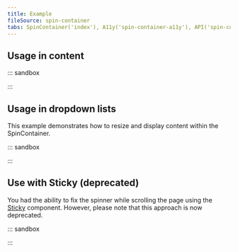 ```yaml
---
title: Example
fileSource: spin-container
tabs: SpinContainer('index'), A11y('spin-container-a11y'), API('spin-container-api'), Example('spin-container-code'), Changelog('spin-container-changelog')
---
```


## Usage in content

::: sandbox

<script lang="tsx">
import React from 'react';
import { Text } from '@semcore/ui/typography';
import SpinContainer from '@semcore/ui/spin-container';

class Demo extends React.PureComponent {
  constructor(props) {
    super(props);
    this.state = { loading: true };
  }
  componentDidMount() {
    this.timerFetch = setInterval(this.fetchData, 3000);
  }

  componentWillUnmount() {
    clearInterval(this.timerFetch);
    clearInterval(this.timer);
  }

  fetchData = () => {
    this.setState({ loading: false });
    setTimeout(() => {
      this.timer = this.setState({ loading: true });
    }, 1000);
  };

  render() {
    const { loading } = this.state;

    return (
      <SpinContainer loading={loading} size='l' h={81}>
        {!loading && (
          <Text size={100}>
            Lorem ipsum dolor sit amet, consectetur adipisicing elit. Aliquam aperiam atque beatae
            distinctio doloremque, et id quae reiciendis repellat saepe sapiente sequi veritatis.
            Adipisci, consequuntur excepturi nobis porro quas recusandae?
          </Text>
        )}
      </SpinContainer>
    );
  }
}
</script>

:::

## Usage in dropdown lists

This example demonstrates how to resize and display content within the SpinContainer.

::: sandbox

<script lang="tsx">
import React from 'react';
import SpinContainer from '@semcore/ui/spin-container';
import { Text } from '@semcore/ui/typography';
import Dropdown from '@semcore/ui/dropdown';
import Button from '@semcore/ui/button';

class Demo extends React.PureComponent {
  constructor(props) {
    super(props);
    this.state = { loading: true };
  }

  componentDidMount() {
    this.timerFetch = setInterval(this.fetchData, 3000);
  }

  componentWillUnmount() {
    clearInterval(this.timerFetch);
    clearInterval(this.timer);
  }

  fetchData = () => {
    this.setState({ loading: false });
    setTimeout(() => {
      this.timer = this.setState({ loading: true });
    }, 1000);
  };

  render() {
    const { loading } = this.state;

    return (
      <Dropdown>
        <Dropdown.Trigger tag={Button}>Help me</Dropdown.Trigger>
        <Dropdown.Popper tag={SpinContainer} p={4} size='l' loading={loading} w={290}>
          <Text size={100}>
            Lorem ipsum dolor sit amet, consectetur adipisicing elit. Aliquam aperiam atque beatae
            distinctio doloremque, et id quae reiciendis repellat saepe sapiente sequi veritatis.
            Adipisci, consequuntur excepturi nobis porro quas recusandae?
          </Text>
        </Dropdown.Popper>
      </Dropdown>
    );
  }
}
</script>

:::

## Use with Sticky (deprecated)

You had the ability to fix the spinner while scrolling the page using the [Sticky](/components/sticky/) component. However, please note that this approach is now deprecated.

::: sandbox

<script lang="tsx">
import React from 'react';
import { Box } from '@semcore/ui/flex-box';
import SpinContainer from '@semcore/ui/spin-container';
import { Text } from '@semcore/ui/typography';
import Spin from '@semcore/ui/spin';
import ScrollArea from '@semcore/ui/scroll-area';

const Demo = () => (
  <ScrollArea h={300}>
    <SpinContainer h={500} w={150} loading style={{ overflow: 'initial' }}>
      <SpinContainer.Content>
        <Text size={100}>
          Lorem ipsum dolor sit amet, consectetur adipisicing elit. Aliquam aperiam atque beatae
          distinctio doloremque, et id quae reiciendis repellat saepe sapiente sequi veritatis.
          Adipisci, consequuntur excepturi nobis porro quas recusandae? Lorem ipsum dolor sit amet,
          consectetur adipisicing elit. Aliquam aperiam atque beatae distinctio doloremque, et id
          quae reiciendis repellat saepe sapiente sequi veritatis. Adipisci, consequuntur excepturi
          nobis porro quas recusandae?
        </Text>
      </SpinContainer.Content>
      <SpinContainer.Overlay style={{ alignItems: 'flex-start' }}>
        <Box position='sticky' top='100px'>
          <Spin size='xxl' />
        </Box>
      </SpinContainer.Overlay>
    </SpinContainer>
  </ScrollArea>
);
</script>

:::
